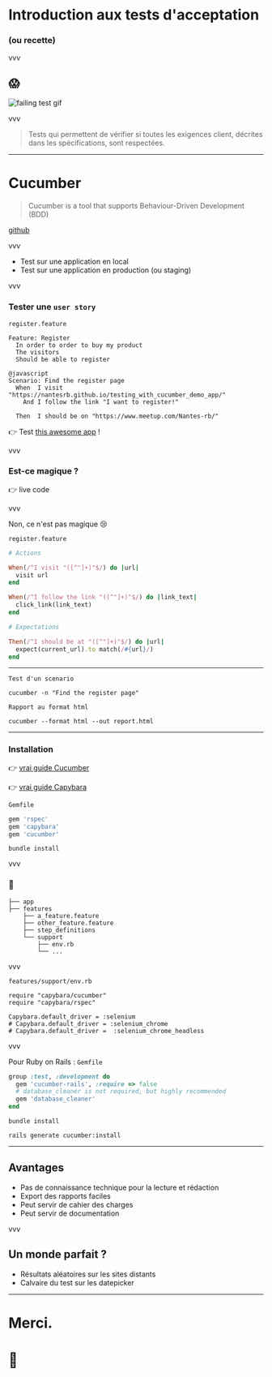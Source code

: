 # Introduction aux tests d'acceptation
### (ou recette)

vvv

## 😱
<img class="big" src="https://media.giphy.com/media/aK6wOUDD20N56/giphy.gif" alt="failing test gif">

vvv

> Tests qui permettent de vérifier si toutes les exigences client, décrites dans les spécifications, sont respectées.

---

# Cucumber

> Cucumber is a tool that supports Behaviour-Driven Development (BDD)

[github](https://github.com/cucumber/cucumber)

vvv

- Test sur une application en local
- Test sur une application en production (ou staging)

vvv

### Tester une `user story`

`register.feature`
```gherkin
Feature: Register
  In order to order to buy my product
  The visitors
  Should be able to register

@javascript
Scenario: Find the register page
  When  I visit "https://nantesrb.github.io/testing_with_cucumber_demo_app/"
    And I follow the link "I want to register!"

  Then  I should be on "https://www.meetup.com/Nantes-rb/"
```

👉 Test [this awesome app](https://nantesrb.github.io/testing_with_cucumber_demo_app/) !

vvv

### Est-ce magique ?

👉 live code

vvv

Non, ce n'est pas magique 😢

`register.feature`
```ruby
# Actions

When(/^I visit "([^"]+)"$/) do |url|
  visit url
end

When(/^I follow the link "([^"]+)"$/) do |link_text|
  click_link(link_text)
end

# Expectations

Then(/^I should be at "([^"]+)"$/) do |url|
  expect(current_url).to match(/#{url}/)
end
```

---

`Test d'un scenario`
```
cucumber -n "Find the register page"
```

`Rapport au format html`
```
cucumber --format html --out report.html
```

---

### Installation

👉 [vrai guide Cucumber](https://github.com/cucumber/cucumber/wiki/Install)

👉 [vrai guide Capybara](https://github.com/teamcapybara/capybara)

`Gemfile`
```ruby
gem 'rspec'
gem 'capybara'
gem 'cucumber'
```

```
bundle install
```

vvv

### 🎄

```
├── app
├── features
    ├── a_feature.feature
    ├── other_feature.feature
    ├── step_definitions
    └── support
        ├── env.rb
        └── ...

```

vvv

`features/support/env.rb`
```
require "capybara/cucumber"
require "capybara/rspec"

Capybara.default_driver = :selenium
# Capybara.default_driver = :selenium_chrome
# Capybara.default_driver =  :selenium_chrome_headless
```

vvv

Pour Ruby on Rails :
`Gemfile`
```ruby
group :test, :development do
  gem 'cucumber-rails', :require => false
  # database_cleaner is not required, but highly recommended
  gem 'database_cleaner'
end
```

```
bundle install
```

```
rails generate cucumber:install
```

---

## Avantages

- Pas de connaissance technique pour la lecture et rédaction
- Export des rapports faciles
- Peut servir de cahier des charges
- Peut servir de documentation

vvv

## Un monde parfait ?

- Résultats aléatoires sur les sites distants
- Calvaire du test sur les datepicker

---

# Merci.
# 🍻
